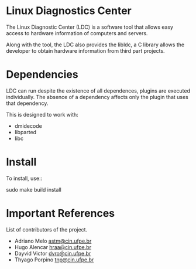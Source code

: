 Linux Diagnostics Center
================================================================

The Linux Diagnostic Center (LDC) is a software tool that allows
easy access to hardware information of computers and servers.

Along with the tool, the LDC also provides the libldc, a C library
allows the developer to obtain hardware information from third
part projects.


Dependencies
================================================================

LDC can run despite the existence of all dependences, plugins are
executed individually. The absence of a dependency affects only
the plugin that uses that dependency.

This is designed to work with:
- dmidecode
- libparted
- libc


Install
================================================================

To install, use::

  sudo make build install


Important References
================================================================

List of contributors of the project.

- Adriano Melo <astm@cin.ufpe.br>
- Hugo Alencar <hraa@cin.ufpe.br>
- Dayvid Victor <dvro@cin.ufpe.br>
- Thyago Porpino <tnp@cin.ufpe.br>
